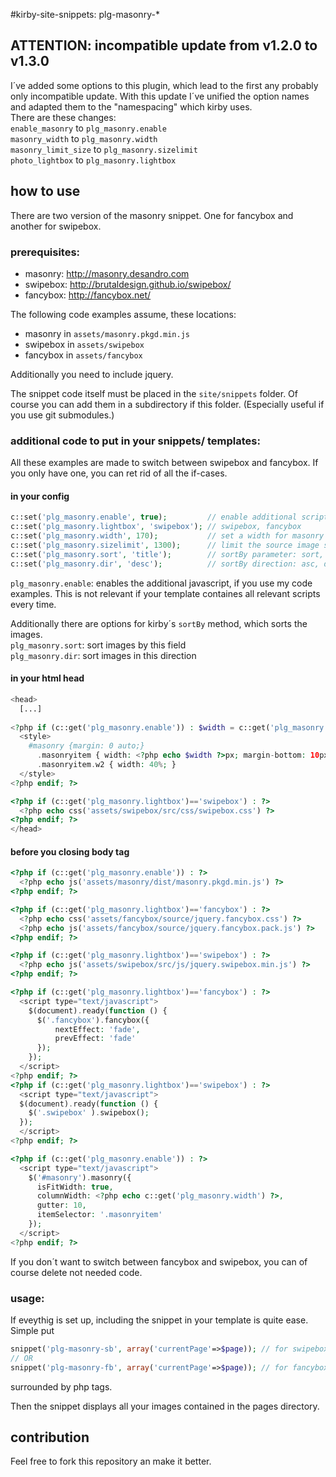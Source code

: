 #kirby-site-snippets: plg-masonry-*

## ATTENTION: incompatible update from v1.2.0 to v1.3.0
I´ve added some options to this plugin, which lead to the first any probably only incompatible update. With this update I´ve unified the option names and adapted them to the "namespacing" which kirby uses.  
There are these changes:  
`enable_masonry` to `plg_masonry.enable`  
`masonry_width` to `plg_masonry.width`  
`masonry_limit_size` to `plg_masonry.sizelimit`  
`photo_lightbox` to `plg_masonry.lightbox`


## how to use
There are two version of the masonry snippet. One for fancybox and another for swipebox.


### prerequisites:
- masonry: <http://masonry.desandro.com>
- swipebox: <http://brutaldesign.github.io/swipebox/>
- fancybox: <http://fancybox.net/>

The following code examples assume, these locations:

- masonry in `assets/masonry.pkgd.min.js`
- swipebox in `assets/swipebox`
- fancybox in `assets/fancybox`

Additionally you need to include jquery.

The snippet code itself must be placed in the `site/snippets` folder. Of course you can add them in a subdirectory if this folder. (Especially useful if you use git submodules.)


### additional code to put in your snippets/ templates:
All these examples are made to switch between swipebox and fancybox. If you only have one, you can ret rid of all the if-cases.


#### in your config
```php
c::set('plg_masonry.enable', true);         // enable additional scripts
c::set('plg_masonry.lightbox', 'swipebox'); // swipebox, fancybox
c::set('plg_masonry.width', 170);           // set a width for masonry images
c::set('plg_masonry.sizelimit', 1300);      // limit the source image size (long edge)
c::set('plg_masonry.sort', 'title');        // sortBy parameter: sort, title, etc.
c::set('plg_masonry.dir', 'desc');          // sortBy direction: asc, desc
```
`plg_masonry.enable`: enables the additional javascript, if you use my code examples. This is not relevant if your template containes all relevant scripts every time.  

Additionally there are options for kirby´s `sortBy` method, which sorts the images.  
`plg_masonry.sort`: sort images by this field  
`plg_masonry.dir`: sort images in this direction  


#### in your html head
```php
<head>
  [...]
    
<?php if (c::get('plg_masonry.enable')) : $width = c::get('plg_masonry.width'); ?>
  <style>
    #masonry {margin: 0 auto;}
      .masonryitem { width: <?php echo $width ?>px; margin-bottom: 10px;}
      .masonryitem.w2 { width: 40%; }
  </style>
<?php endif; ?>

<?php if (c::get('plg_masonry.lightbox')=='swipebox') : ?>
  <?php echo css('assets/swipebox/src/css/swipebox.css') ?>
<?php endif; ?>
</head>
```

#### before you closing body tag
```php
<?php if (c::get('plg_masonry.enable')) : ?>
  <?php echo js('assets/masonry/dist/masonry.pkgd.min.js') ?>
<?php endif; ?>

<?php if (c::get('plg_masonry.lightbox')=='fancybox') : ?>
  <?php echo css('assets/fancybox/source/jquery.fancybox.css') ?>
  <?php echo js('assets/fancybox/source/jquery.fancybox.pack.js') ?>
<?php endif; ?>

<?php if (c::get('plg_masonry.lightbox')=='swipebox') : ?>
  <?php echo js('assets/swipebox/src/js/jquery.swipebox.min.js') ?>
<?php endif; ?>

<?php if (c::get('plg_masonry.lightbox')=='fancybox') : ?>
  <script type="text/javascript">
    $(document).ready(function () {
      $('.fancybox').fancybox({
          nextEffect: 'fade',
          prevEffect: 'fade'
      });
    });
  </script>
<?php endif; ?>
<?php if (c::get('plg_masonry.lightbox')=='swipebox') : ?>
  <script type="text/javascript">
  $(document).ready(function () {
    $('.swipebox' ).swipebox();
  });
  </script>
<?php endif; ?>

<?php if (c::get('plg_masonry.enable')) : ?>
  <script type="text/javascript">  
    $('#masonry').masonry({
      isFitWidth: true,
      columnWidth: <?php echo c::get('plg_masonry.width') ?>,
      gutter: 10,
      itemSelector: '.masonryitem'
    });
  </script>
<?php endif; ?>
```
If you don´t want to switch between fancybox and swipebox, you can of course delete not needed code.


### usage:
If eveythig is set up, including the snippet in your template is quite ease. Simple put
```php
snippet('plg-masonry-sb', array('currentPage'=>$page)); // for swipebox
// OR
snippet('plg-masonry-fb', array('currentPage'=>$page)); // for fancybox
```
surrounded by php tags.

Then the snippet displays all your images contained in the pages directory.



## contribution
Feel free to fork this repository an make it better.
